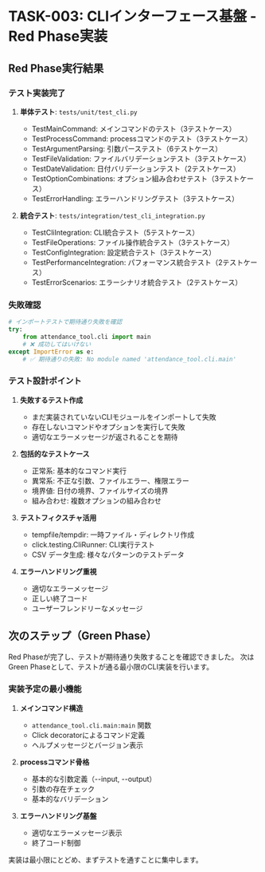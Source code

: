 # TASK-003: CLIインターフェース基盤 - Red Phase実装

## Red Phase実行結果

### テスト実装完了

1. **単体テスト**: `tests/unit/test_cli.py`
   - TestMainCommand: メインコマンドのテスト（3テストケース）
   - TestProcessCommand: processコマンドのテスト（3テストケース）
   - TestArgumentParsing: 引数パーステスト（6テストケース）
   - TestFileValidation: ファイルバリデーションテスト（3テストケース）
   - TestDateValidation: 日付バリデーションテスト（2テストケース）
   - TestOptionCombinations: オプション組み合わせテスト（3テストケース）
   - TestErrorHandling: エラーハンドリングテスト（3テストケース）

2. **統合テスト**: `tests/integration/test_cli_integration.py`
   - TestCliIntegration: CLI統合テスト（5テストケース）
   - TestFileOperations: ファイル操作統合テスト（3テストケース）
   - TestConfigIntegration: 設定統合テスト（3テストケース）
   - TestPerformanceIntegration: パフォーマンス統合テスト（2テストケース）
   - TestErrorScenarios: エラーシナリオ統合テスト（2テストケース）

### 失敗確認

```python
# インポートテストで期待通り失敗を確認
try:
    from attendance_tool.cli import main
    # ❌ 成功してはいけない
except ImportError as e:
    # ✅ 期待通りの失敗: No module named 'attendance_tool.cli.main'
```

### テスト設計ポイント

1. **失敗するテスト作成**
   - まだ実装されていないCLIモジュールをインポートして失敗
   - 存在しないコマンドやオプションを実行して失敗
   - 適切なエラーメッセージが返されることを期待

2. **包括的なテストケース**
   - 正常系: 基本的なコマンド実行
   - 異常系: 不正な引数、ファイルエラー、権限エラー
   - 境界値: 日付の境界、ファイルサイズの境界
   - 組み合わせ: 複数オプションの組み合わせ

3. **テストフィクスチャ活用**
   - tempfile/tempdir: 一時ファイル・ディレクトリ作成
   - click.testing.CliRunner: CLI実行テスト
   - CSV データ生成: 様々なパターンのテストデータ

4. **エラーハンドリング重視**
   - 適切なエラーメッセージ
   - 正しい終了コード
   - ユーザーフレンドリーなメッセージ

## 次のステップ（Green Phase）

Red Phaseが完了し、テストが期待通り失敗することを確認できました。
次はGreen Phaseとして、テストが通る最小限のCLI実装を行います。

### 実装予定の最小機能

1. **メインコマンド構造**
   - `attendance_tool.cli.main:main` 関数
   - Click decoratorによるコマンド定義
   - ヘルプメッセージとバージョン表示

2. **processコマンド骨格**
   - 基本的な引数定義（--input, --output）
   - 引数の存在チェック
   - 基本的なバリデーション

3. **エラーハンドリング基盤**
   - 適切なエラーメッセージ表示
   - 終了コード制御

実装は最小限にとどめ、まずテストを通すことに集中します。
